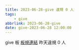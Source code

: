 ```yaml
---
title: 2023-06-28-give 違規 0 人
tags:
    - give
abbrlink: 2023-06-28-give
date: give-2023-06-28 12:00:00
---
```

give 板 [板規連結](https://www.ptt.cc/bbs/give/M.1612495900.A.C32.html)
昨天違規 0 人
